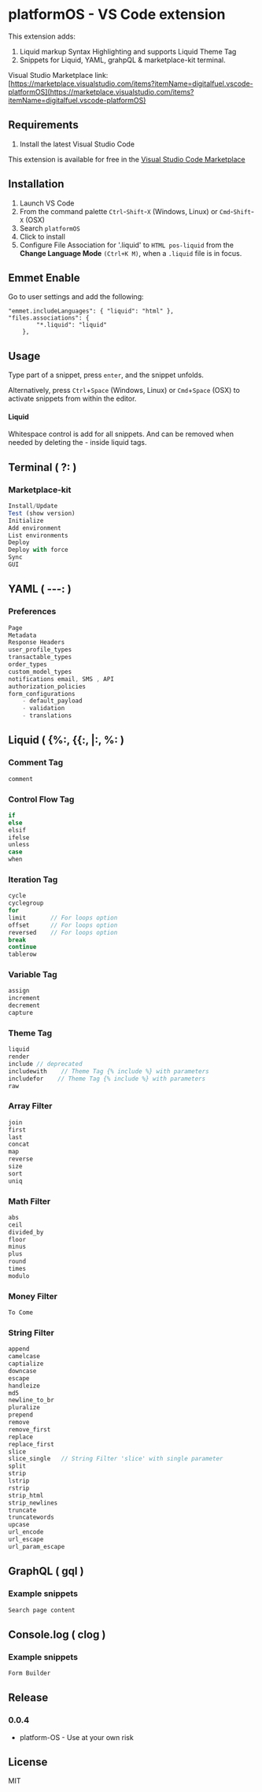 # platformOS - VS Code extension
This extension adds: 
1. Liquid markup Syntax Highlighting and supports Liquid Theme Tag
2. Snippets for Liquid, YAML, grahpQL & marketplace-kit terminal.

Visual Studio Marketplace link: [https://marketplace.visualstudio.com/items?itemName=digitalfuel.vscode-platformOS](https://marketplace.visualstudio.com/items?itemName=digitalfuel.vscode-platformOS)

<!-- ## Preview (currently unavailable)
![Showcase](./images/showcase.gif) -->

## Requirements
1. Install the latest Visual Studio Code
<!-- ## Dependencies -->

This extension is available for free in the [Visual Studio Code Marketplace](https://marketplace.visualstudio.com)

## Installation
1. Launch VS Code
2. From the command palette `Ctrl`-`Shift`-`X` (Windows, Linux) or `Cmd`-`Shift`-`X` (OSX)
3. Search `platformOS`
4. Click to install
5. Configure File Association for '.liquid' to `HTML pos-liquid` from the **Change Language Mode** `(Ctrl+K M)`, when a `.liquid` file is in focus.

## Emmet Enable
Go to user settings and add the following:
```
"emmet.includeLanguages": { "liquid": "html" },
"files.associations": {
        "*.liquid": "liquid"
    },
```

## Usage
Type part of a snippet, press `enter`, and the snippet unfolds.

Alternatively, press `Ctrl`+`Space` (Windows, Linux) or `Cmd`+`Space` (OSX) to activate snippets from within the editor.

#### Liquid
Whitespace control is add for all snippets. And can be removed when needed by deleting the - inside liquid tags.

## Terminal ( ?: )

### Marketplace-kit
```javascript
Install/Update
Test (show version)
Initialize
Add environment
List environments
Deploy
Deploy with force
Sync
GUI
```

## YAML ( ---: )

### Preferences
```javascript
Page
Metadata
Response Headers
user_profile_types
transactable_types
order_types
custom_model_types
notifications email, SMS , API
authorization_policies
form_configurations
    - default_payload
    - validation
    - translations
```

## Liquid ( {%:, {{:, |:, %: )

### Comment Tag
```javascript
comment
```

### Control Flow Tag
```javascript
if
else
elsif
ifelse
unless
case
when
```

### Iteration Tag
```javascript
cycle
cyclegroup
for
limit       // For loops option
offset      // For loops option
reversed    // For loops option
break
continue
tablerow
```

### Variable Tag
```javascript
assign
increment
decrement
capture
```

### Theme Tag
```javascript
liquid
render
include // deprecated
includewith    // Theme Tag {% include %} with parameters
includefor    // Theme Tag {% include %} with parameters
raw
```

### Array Filter
```javascript
join
first
last
concat
map
reverse
size
sort
uniq
```

### Math Filter
```javascript
abs
ceil
divided_by
floor
minus
plus
round
times
modulo
```

### Money Filter
```javascript
To Come
```

### String Filter
```javascript
append
camelcase
captialize
downcase
escape
handleize
md5
newline_to_br
pluralize
prepend
remove
remove_first
replace
replace_first
slice
slice_single   // String Filter 'slice' with single parameter
split
strip
lstrip
rstrip
strip_html
strip_newlines
truncate
truncatewords
upcase
url_encode
url_escape
url_param_escape
```

## GraphQL ( gql )

### Example snippets
```javascript
Search page content
```

## Console.log ( clog )

### Example snippets
```javascript
Form Builder
```

## Release

### 0.0.4
- platform-OS - Use at your own risk

## License
MIT
